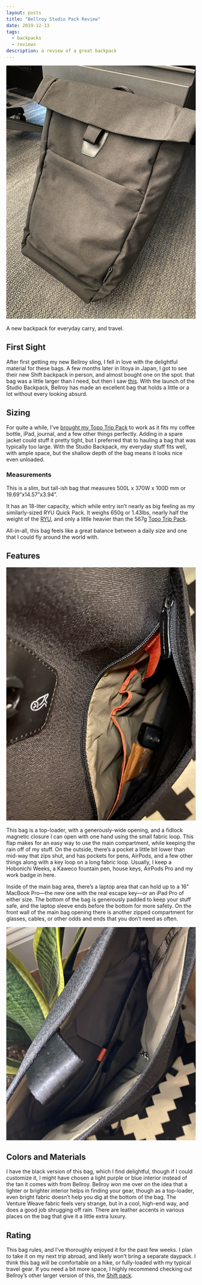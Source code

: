 ```yaml
---
layout: posts
title: "Bellroy Studio Pack Review"
date: 2019-12-13
tags:
  - backpacks
  - reviews
description: a review of a great backpack
---
```


![Bellroy Studio Backpack](/photos/bellroybackpack.jpeg)

A new backpack for everyday carry, and travel.

## First Sight

After first getting my new Bellroy sling, I fell in love with the delightful material for these bags. A few months later in Iitoya in Japan, I got to see their new Shift backpack in person, and almost bought one on the spot. that bag was a little larger than I need, but then I saw [this](https://bellroy.com/products/studio-backpack/venture/black). With the launch of the Studio Backpack, Bellroy has made an excellent bag that holds a little or a lot without every looking absurd.

## Sizing

For quite a while, I’ve [brought my Topo Trip Pack](https://www.brookshelley.com/blog/2019/11/06/devreltour-packing-list.html) to work as it fits my coffee bottle, iPad, journal, and a few other things perfectly. Adding in a spare jacket could stuff it pretty tight, but I preferred that to hauling a bag that was typically too large. With the Studio Backpack, my everyday stuff fits well, with ample space, but the shallow depth of the bag means it looks nice even unloaded.

### Measurements

This is a slim, but tall-ish bag that measures 500L x 370W x 100D mm or 19.69”x14.57”x3.94”.

It has an 18-liter capacity, which while entry isn’t nearly as big feeling as my similarly-sized RYU Quick Pack. It weighs 650g or 1.43lbs, nearly half the weight of the [RYU](https://ryu.com/shop/us/quick-pack/quick-pack-lux), and only a little heavier than the 567g [Topo Trip Pack](https://topodesigns.com/products/trip-pack?variant=946319253).

All-in-all, this bag feels like a great balance between a daily size and one that I could fly around the world with.

## Features

![Bellroy Front Pocket](/photos/bellroysmall.jpg)

This bag is a top-loader, with a generously-wide opening, and a fidlock magnetic closure I can open with one hand using the small fabric loop. This flap makes for an easy way to use the main compartment, while keeping the rain off of my stuff. On the outside, there’s a pocket a little bit lower than mid-way that zips shut, and has pockets for pens, AirPods, and a few other things along with a key loop on a long fabric loop. Usually, I keep a Hobonichi Weeks, a Kaweco fountain pen, house keys, AirPods Pro and my work badge in here.

Inside of the main bag area, there’s a laptop area that can hold up to a 16” MacBook Pro—the new one with the real escape key—or an iPad Pro of either size. The bottom of the bag is generously padded to keep your stuff safe, and the laptop sleeve ends before the bottom for more safety. On the front wall of the main bag opening there is another zipped compartment for glasses, cables, or other odds and ends that you don’t need as often.

![Bellroy Main Pocket](/photos/mainbellroy.jpg)

## Colors and Materials

I have the black version of this bag, which I find delightful, though if I could customize it, I might have chosen a light purple or blue interior instead of the tan it comes with from Bellroy. Bellroy won me over on the idea that a lighter or brighter interior helps in finding your gear, though as a top-loader, even bright fabric doesn’t help you dig at the bottom of the bag. The Venture Weave fabric feels very strange, but in a cool, high-end way, and does a good job shrugging off rain. There are leather accents in various places on the bag that give it a little extra luxury.

## Rating

This bag rules, and I’ve thoroughly enjoyed it for the past few weeks. I plan to take it on my next trip abroad, and likely won’t bring a separate daypack. I think this bag will be comfortable on a hike, or fully-loaded with my typical travel gear. If you need a bit more space, I highly recommend checking out Bellroy’s other larger version of this, the [Shift pack](https://bellroy.com/products/shift-backpack/venture/moss).
